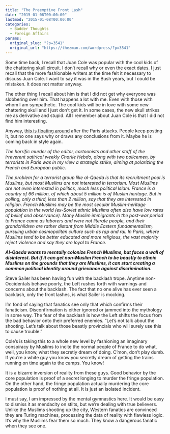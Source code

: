 ```yaml
---
title: "The Preemptive Front Lash"
date: "2015-01-08T00:00:00"
lastmod: "2015-01-08T00:00:00"
categories:
  - Badder Thoughts
  - Foreign Affairs
params:
  original_slug: "?p=3541"
  original_url: "https://thezman.com/wordpress/?p=3541"
---
```


Some time back, I recall that Juan Cole was popular with the cool kids
of the chattering skull circuit. I don’t recall why or even the exact
dates. I just recall that the more fashionable writers at the time felt
it necessary to discuss Juan Cole. I want to say it was in the Bush
years, but I could be mistaken. It does not matter anyway.

The other thing I recall about him is that I did not get why everyone
was slobbering over him. That happens a lot with me. Even with those
with whom I am sympathetic. The cool kids will be in love with some new
chattering skull and I just don’t get it. In some cases, the new skull
strikes me as derivative and stupid. All I remember about Juan Cole is
that I did not find him interesting.

Anyway, <a
href="http://www.juancole.com/2015/01/sharpening-contradictions-satirists.html"
rel="noopener" target="_blank">this is floating around</a> after the
Paris attacks. People keep posting it, but no one says why or draws any
conclusions from it. Maybe he is coming back in style again.

*The horrific murder of the editor, cartoonists and other staff of the
irreverent satirical weekly Charlie Hebdo, along with two policemen, by
terrorists in Paris was in my view a strategic strike, aiming at
polarizing the French and European public.*

*The problem for a terrorist group like al-Qaeda is that its recruitment
pool is Muslims, but most Muslims are not interested in terrorism. Most
Muslims are not even interested in politics, much less political Islam.
France is a country of 66 million, of which about 5 million is of Muslim
heritage. But in polling, only a third, less than 2 million, say that
they are interested in religion. French Muslims may be the most secular
Muslim-heritage population in the world (ex-Soviet ethnic Muslims often
also have low rates of belief and observance). Many Muslim immigrants in
the post-war period to France came as laborers and were not literate
people, and their grandchildren are rather distant from Middle Eastern
fundamentalism, pursuing urban cosmopolitan culture such as rap and rai.
In Paris, where Muslims tend to be better educated and more religious,
the vast majority reject violence and say they are loyal to France.*

***Al-Qaeda wants to mentally colonize French Muslims, but faces a wall
of disinterest. But if it can get non-Muslim French to be beastly to
ethnic Muslims on the grounds that they are Muslims, it can start
creating a common political identity around grievance against
discrimination.***

Steve Sailer has been having fun with the backlash trope. Anytime
non-Occidentals behave poorly, the Left rushes forth with warnings and
concerns about the backlash. The fact that no one alive has ever seen a
backlash, only the front lashes, is what Sailer is mocking.

I’m fond of saying that fanatics see only that which confirms their
fanaticism. Disconfirmation is either ignored or jammed into the
mythology in some way. The fear of the backlash is how the Left shifts
the focus from the bad behavior onto their preferred enemies. “Let’s not
talk about the shooting. Let’s talk about those beastly provincials who
will surely use this to cause trouble.”

Cole’s is taking this to a whole new level by fashioning an imaginary
conspiracy by Muslims to incite the normal people of France to do what,
well, you know, what they secretly dream of doing. C’mon, don’t play
dumb. If you’re a white guy you know you secretly dream of getting the
trains running on time again to the camps. You know!

It is a bizarre inversion of reality from these guys. Good behavior by
the core population is proof of a secret longing to murder the fringe
population. On the other hand, the fringe population actually murdering
the core population is proof of nothing at all. It is just an isolated
incident.

I must say, I am impressed by the mental gymnastics here. It would be
easy to dismiss it as mendacity on stilts, but we’re dealing with true
believers. Unlike the Muslims shooting up the city, Western fanatics are
convinced they are Turing machines, processing the data of reality with
flawless logic. It’s why the Muslims fear them so much. They know a
dangerous fanatic when they see one.
